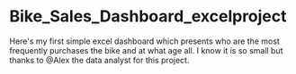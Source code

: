 # Bike_Sales_Dashboard_excelproject
Here's my first simple excel dashboard which presents who are the most frequently purchases the bike and at what age all. I know it is so small but thanks to @Alex the data analyst for this project. 
